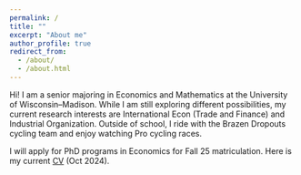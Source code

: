 ```yaml
---
permalink: /
title: ""
excerpt: "About me"
author_profile: true
redirect_from: 
  - /about/
  - /about.html
---
```


Hi! I am a senior majoring in Economics and Mathematics at the University of Wisconsin–Madison. While I am still exploring different possibilities, my current research interests are International Econ (Trade and Finance) and Industrial Organization. Outside of school, I ride with the Brazen Dropouts cycling team and enjoy watching Pro cycling races.

I will apply for PhD programs in Economics for Fall 25 matriculation. Here is my current <a href="/files/AliceWu_CV.pdf" target="_blank">CV</a> (Oct 2024).
